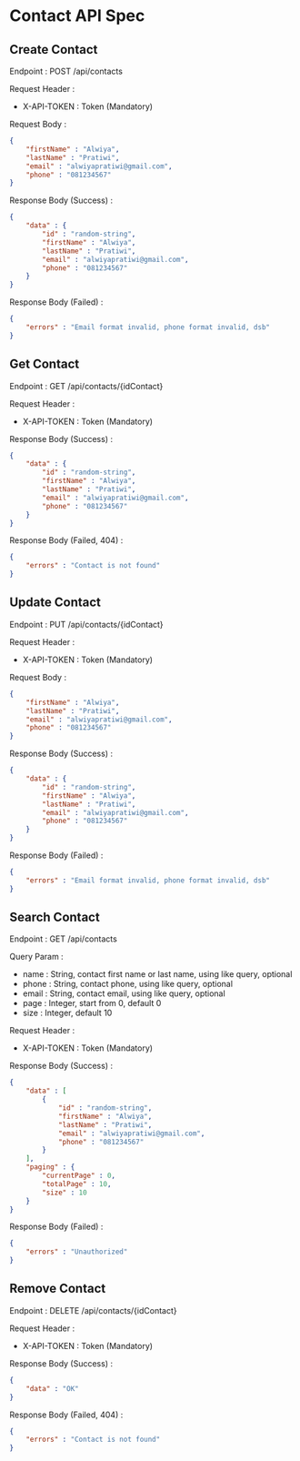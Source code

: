 # Contact API Spec

## Create Contact

Endpoint :  POST /api/contacts

Request Header :

- X-API-TOKEN : Token (Mandatory)

Request Body :

```json
{
    "firstName" : "Alwiya",
    "lastName" : "Pratiwi",
    "email" : "alwiyapratiwi@gmail.com",
    "phone" : "081234567"
}
```

Response Body (Success) :

```json
{
    "data" : {
        "id" : "random-string",
        "firstName" : "Alwiya",
        "lastName" : "Pratiwi",
        "email" : "alwiyapratiwi@gmail.com",
        "phone" : "081234567"
    }
}
```

Response Body (Failed) :

```json
{
    "errors" : "Email format invalid, phone format invalid, dsb"
}
```

## Get Contact

Endpoint :  GET /api/contacts/{idContact}

Request Header :

- X-API-TOKEN : Token (Mandatory)

Response Body (Success) :

```json
{
    "data" : {
        "id" : "random-string",
        "firstName" : "Alwiya",
        "lastName" : "Pratiwi",
        "email" : "alwiyapratiwi@gmail.com",
        "phone" : "081234567"
    }
}
```

Response Body (Failed, 404) :

```json
{
    "errors" : "Contact is not found"
}
```


## Update Contact

Endpoint : PUT /api/contacts/{idContact}

Request Header :

- X-API-TOKEN : Token (Mandatory)

Request Body :

```json
{
    "firstName" : "Alwiya",
    "lastName" : "Pratiwi",
    "email" : "alwiyapratiwi@gmail.com",
    "phone" : "081234567"
}
```


Response Body (Success) :

```json
{
    "data" : {
        "id" : "random-string",
        "firstName" : "Alwiya",
        "lastName" : "Pratiwi",
        "email" : "alwiyapratiwi@gmail.com",
        "phone" : "081234567"
    }
}
```

Response Body (Failed) :

```json
{
    "errors" : "Email format invalid, phone format invalid, dsb"
}
```


## Search Contact

Endpoint :  GET /api/contacts

Query Param :

- name : String, contact first name or last name, using like query, optional
- phone : String, contact phone, using like query, optional
- email : String, contact email, using like query, optional
- page : Integer, start from 0, default 0
- size : Integer, default 10

Request Header :

- X-API-TOKEN : Token (Mandatory)

Response Body (Success) :
```json
{
    "data" : [
        {
            "id" : "random-string",
            "firstName" : "Alwiya",
            "lastName" : "Pratiwi",
            "email" : "alwiyapratiwi@gmail.com",
            "phone" : "081234567"
        }
    ],
    "paging" : {
        "currentPage" : 0,
        "totalPage" : 10,
        "size" : 10
    }
}
```

Response Body (Failed) :

```json 
{
    "errors" : "Unauthorized"
}
```


## Remove Contact

Endpoint :  DELETE /api/contacts/{idContact}

Request Header :

- X-API-TOKEN : Token (Mandatory)

Response Body (Success) :

```json
{
    "data" : "OK"
}
```

Response Body (Failed, 404) :

```json
{
    "errors" : "Contact is not found"
}
```